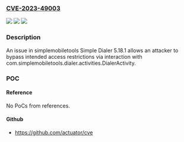 ### [CVE-2023-49003](https://cve.mitre.org/cgi-bin/cvename.cgi?name=CVE-2023-49003)
![](https://img.shields.io/static/v1?label=Product&message=n%2Fa&color=blue)
![](https://img.shields.io/static/v1?label=Version&message=n%2Fa&color=blue)
![](https://img.shields.io/static/v1?label=Vulnerability&message=n%2Fa&color=brighgreen)

### Description

An issue in simplemobiletools Simple Dialer 5.18.1 allows an attacker to bypass intended access restrictions via interaction with com.simplemobiletools.dialer.activities.DialerActivity.

### POC

#### Reference
No PoCs from references.

#### Github
- https://github.com/actuator/cve

